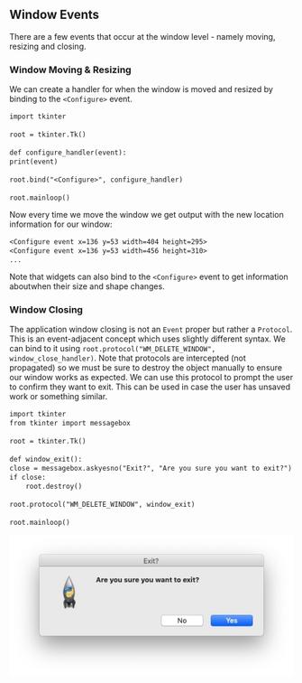 <head>
<title>Tkinter Window Events</title>
<link rel="canonical" href="https://tkinterexamples.com/events/window">
<meta name="description" content="Examples of handling window events related to resizing, moving, and closing an application window in tkinter">
<meta name="keywords" content="tkinter window event examples">
</head>

## Window Events
There are a few events that occur at the window level - namely moving, resizing and closing.

### Window Moving & Resizing
We can create a handler for when the window is moved and resized by binding to the `<Configure>` event.

```
import tkinter

root = tkinter.Tk()

def configure_handler(event):
print(event)

root.bind("<Configure>", configure_handler)

root.mainloop()
```

Now every time we move the window we get output with the new location information for our window:

```
<Configure event x=136 y=53 width=404 height=295>
<Configure event x=136 y=53 width=456 height=310>
...
```

Note that widgets can also bind to the `<Configure>` event to get information aboutwhen their size and shape changes.

### Window Closing
The application window closing is not an `Event` proper but rather a `Protocol`. This is an event-adjacent concept which uses slightly different syntax. We can bind to it using `root.protocol("WM_DELETE_WINDOW", window_close_handler)`. Note that protocols are intercepted (not propagated) so we must be sure to destroy the object manually to ensure our window works as
expected. We can use this protocol to prompt the user to confirm they want to exit. This can be used in
case the user has unsaved work or something similar.

```
import tkinter
from tkinter import messagebox

root = tkinter.Tk()

def window_exit():
close = messagebox.askyesno("Exit?", "Are you sure you want to exit?")
if close:
    root.destroy()

root.protocol("WM_DELETE_WINDOW", window_exit)

root.mainloop()
```

![Using the exit protocol](protocol.jpg)